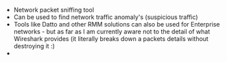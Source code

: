 - Network packet sniffing tool
- Can be used to find network traffic anomaly's (suspicious traffic)
- Tools like Datto and other RMM solutions can also be used for Enterprise networks - but as far as I am currently aware not to the detail of what Wireshark provides (it literally breaks down a packets details without destroying it :)
- 

